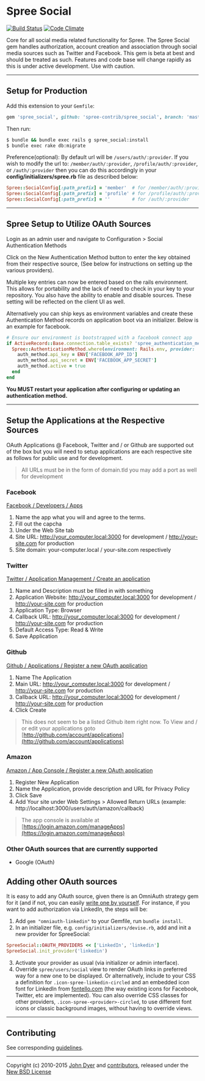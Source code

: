 # Spree Social

[![Build Status](https://travis-ci.org/spree-contrib/spree_social.svg?branch=master)](https://travis-ci.org/spree-contrib/spree_social)
[![Code Climate](https://codeclimate.com/github/spree-contrib/spree_social/badges/gpa.svg)](https://codeclimate.com/github/spree-contrib/spree_social)

Core for all social media related functionality for Spree.
The Spree Social gem handles authorization, account creation and association through social media sources such as Twitter and Facebook.
This gem is beta at best and should be treated as such.
Features and code base will change rapidly as this is under active development.
Use with caution.

---

## Setup for Production

Add this extension to your `Gemfile`:
```ruby
gem 'spree_social', github: 'spree-contrib/spree_social', branch: 'master'
```

Then run:
```sh
$ bundle && bundle exec rails g spree_social:install
$ bundle exec rake db:migrate
```

Preference(optional): By default url will be `/users/auth/:provider`. If you wish to modify the url to: `/member/auth/:provider`, `/profile/auth/:provider`, or `/auth/:provider` then you can do this accordingly in your **config/initializers/spree.rb** file as described below:

```ruby
Spree::SocialConfig[:path_prefix] = 'member'  # for /member/auth/:provider
Spree::SocialConfig[:path_prefix] = 'profile' # for /profile/auth/:provider
Spree::SocialConfig[:path_prefix] = ''        # for /auth/:provider
```

---

## Spree Setup to Utilize OAuth Sources

Login as an admin user and navigate to Configuration > Social Authentication Methods

Click on the New Authentication Method button to enter the key obtained from their respective source, (See below for instructions on setting up the various providers).

Multiple key entries can now be entered based on the rails environment. This allows for portability and the lack of need to check in your key to your repository. You also have the ability to enable and disable sources. These setting will be reflected on the client UI as well.

Alternatively you can ship keys as environment variables and create these Authentication Method records on application boot via an initializer. Below is an example for facebook.

```ruby
# Ensure our environment is bootstrapped with a facebook connect app
if ActiveRecord::Base.connection.table_exists? 'spree_authentication_methods'
  Spree::AuthenticationMethod.where(environment: Rails.env, provider: 'facebook').first_or_create do |auth_method|
    auth_method.api_key = ENV['FACEBOOK_APP_ID']
    auth_method.api_secret = ENV['FACEBOOK_APP_SECRET']
    auth_method.active = true
  end
end
```

**You MUST restart your application after configuring or updating an authentication method.**

---

## Setup the Applications at the Respective Sources

OAuth Applications @ Facebook, Twitter and / or Github are supported out of the box but you will need to setup applications are each respective site as follows for public use and for development.

> All URLs must be in the form of domain.tld you may add a port as well for development

### Facebook

[Facebook / Developers / Apps][2]

1. Name the app what you will and agree to the terms.
2. Fill out the capcha
3. Under the Web Site tab
4. Site URL: http://your_computer.local:3000 for development / http://your-site.com for production
5. Site domain: your-computer.local / your-site.com respectively

### Twitter

[Twitter / Application Management / Create an application][3]

1. Name and Description must be filled in with something
2. Application Website: http://your_computer.local:3000 for development / http://your-site.com for production
3. Application Type: Browser
4. Callback URL: http://your_computer.local:3000 for development / http://your-site.com for production
5. Default Access Type: Read & Write
6. Save Application

### Github

[Github / Applications / Register a new OAuth application][4]

1. Name The Application
2. Main URL: http://your_computer.local:3000 for development / http://your-site.com for production
3. Callback URL: http://your_computer.local:3000 for development / http://your-site.com for production
4. Click Create

> This does not seem to be a listed Github item right now. To View and / or edit your applications goto [http://github.com/account/applications](http://github.com/account/applications)

### Amazon

[Amazon / App Console / Register a new OAuth application][10]

1. Register New Application
2. Name the Application, provide description and URL for Privacy Policy
3. Click Save
4. Add Your site under Web Settings > Allowed Return URLs (example: http://localhost:3000/users/auth/amazon/callback)

> The app console is available at [https://login.amazon.com/manageApps](https://login.amazon.com/manageApps)

### Other OAuth sources that are currently supported

* Google (OAuth)

## Adding other OAuth sources

It is easy to add any OAuth source, given there is an OmniAuth strategy gem for it (and if not, you can easily [write one by yourself](https://github.com/intridea/omniauth/wiki/Strategy-Contribution-Guide). For instance, if you want to add authorization via LinkedIn, the steps will be:

1. Add `gem "omniauth-linkedin"` to your Gemfile, run `bundle install`.
2. In an initializer file, e.g. `config/initializers/devise.rb`, add and init a new provider for SpreeSocial:

```ruby
SpreeSocial::OAUTH_PROVIDERS << ['LinkedIn', 'linkedin']
SpreeSocial.init_provider('linkedin')
```

3. Activate your provider as usual (via initializer or admin interface).
4. Override `spree/users/social` view to render OAuth links in preferred way for a new one to be displayed. Or alternatively, include to your CSS a definition for `.icon-spree-linkedin-circled` and an embedded icon font for LinkedIn from [fontello.com](http://fontello.com/) (the way existing icons for Facebook, Twitter, etc are implemented). You can also override CSS classes for other providers, `.icon-spree-<provider>-circled`, to use different font icons or classic background images, without having to override views.

---

## Contributing

See corresponding [guidelines][11].

---

Copyright (c) 2010-2015 [John Dyer][7] and [contributors][8], released under the [New BSD License][9]

[1]: https://github.com/spree/spree
[2]: https://developers.facebook.com/apps/?action=create
[3]: https://apps.twitter.com/app/new
[4]: https://github.com/settings/applications/new
[5]: http://www.fsf.org/licensing/essays/free-sw.html
[6]: https://github.com/spree-contrib/spree_social/issues
[7]: https://github.com/LBRapid
[8]: https://github.com/spree-contrib/spree_social/graphs/contributors
[9]: https://github.com/spree-contrib/spree_social/blob/master/LICENSE.md
[10]: https://login.amazon.com/manageApps
[11]: https://github.com/spree-contrib/spree_social/blob/master/CONTRIBUTING.md
